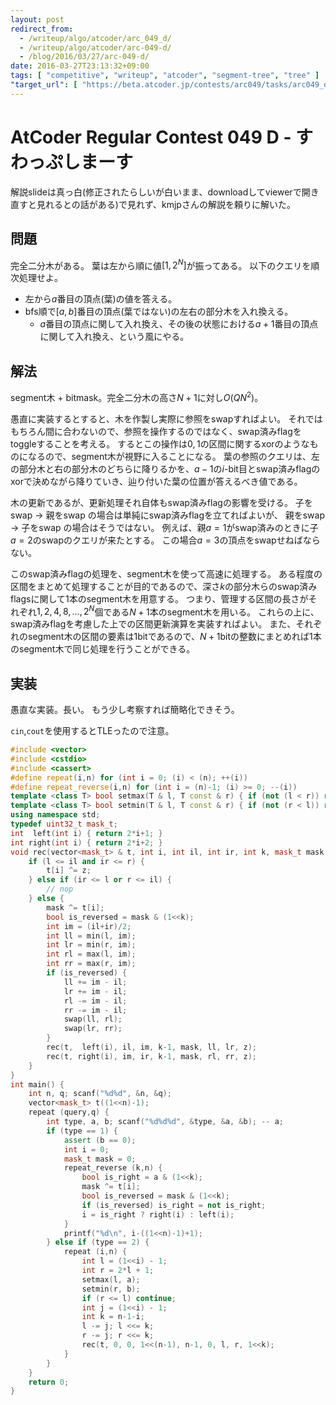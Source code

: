 ```yaml
---
layout: post
redirect_from:
  - /writeup/algo/atcoder/arc_049_d/
  - /writeup/algo/atcoder/arc-049-d/
  - /blog/2016/03/27/arc-049-d/
date: 2016-03-27T23:13:32+09:00
tags: [ "competitive", "writeup", "atcoder", "segment-tree", "tree" ]
"target_url": [ "https://beta.atcoder.jp/contests/arc049/tasks/arc049_d" ]
---
```


# AtCoder Regular Contest 049 D - すわっぷしまーす

解説slideは真っ白(修正されたらしいが白いまま、downloadしてviewerで開き直すと見れるとの話がある)で見れず、kmjpさんの解説を頼りに解いた。

## 問題

完全二分木がある。
葉は左から順に値$[1,2^N]$が振ってある。
以下のクエリを順次処理せよ。

-   左から$a$番目の頂点(葉)の値を答える。
-   bfs順で$[a,b]$番目の頂点(葉ではない)の左右の部分木を入れ換える。
    -   $a$番目の頂点に関して入れ換え、その後の状態における$a+1$番目の頂点に関して入れ換え、という風にやる。

## 解法

segment木 + bitmask。完全二分木の高さ$N+1$に対し$O(QN^2)$。

愚直に実装するとすると、木を作製し実際に参照をswapすればよい。
それではもちろん間に合わないので、参照を操作するのではなく、swap済みflagをtoggleすることを考える。
するとこの操作は$0,1$の区間に関するxorのようなものになるので、segment木が視野に入ることになる。
葉の参照のクエリは、左の部分木と右の部分木のどちらに降りるかを、$a-1$の$i$-bit目とswap済みflagのxorで決めながら降りていき、辿り付いた葉の位置が答えるべき値である。

木の更新であるが、更新処理それ自体もswap済みflagの影響を受ける。
子をswap $\to$ 親をswap の場合は単純にswap済みflagを立てればよいが、
親をswap $\to$ 子をswap の場合はそうではない。
例えば、親$a = 1$がswap済みのときに子$a = 2$のswapのクエリが来たとする。
この場合$a = 3$の頂点をswapせねばならない。

このswap済みflagの処理を、segment木を使って高速に処理する。
ある程度の区間をまとめて処理することが目的であるので、深さ$k$の部分木らのswap済みflagsに関して$1$本のsegment木を用意する。
つまり、管理する区間の長さがそれぞれ$1, 2, 4, 8, \dots, 2^N$個である$N+1$本のsegment木を用いる。
これらの上に、swap済みflagを考慮した上での区間更新演算を実装すればよい。
また、それぞれのsegment木の区間の要素は$1$bitであるので、$N+1$bitの整数にまとめれば$1$本のsegment木で同じ処理を行うことができる。

## 実装

愚直な実装。長い。
もう少し考察すれば簡略化できそう。

`cin`,`cout`を使用するとTLEったので注意。

``` c++
#include <vector>
#include <cstdio>
#include <cassert>
#define repeat(i,n) for (int i = 0; (i) < (n); ++(i))
#define repeat_reverse(i,n) for (int i = (n)-1; (i) >= 0; --(i))
template <class T> bool setmax(T & l, T const & r) { if (not (l < r)) return false; l = r; return true; }
template <class T> bool setmin(T & l, T const & r) { if (not (r < l)) return false; l = r; return true; }
using namespace std;
typedef uint32_t mask_t;
int  left(int i) { return 2*i+1; }
int right(int i) { return 2*i+2; }
void rec(vector<mask_t> & t, int i, int il, int ir, int k, mask_t mask, int l, int r, mask_t z) {
    if (l <= il and ir <= r) {
        t[i] ^= z;
    } else if (ir <= l or r <= il) {
        // nop
    } else {
        mask ^= t[i];
        bool is_reversed = mask & (1<<k);
        int im = (il+ir)/2;
        int ll = min(l, im);
        int lr = min(r, im);
        int rl = max(l, im);
        int rr = max(r, im);
        if (is_reversed) {
            ll += im - il;
            lr += im - il;
            rl -= im - il;
            rr -= im - il;
            swap(ll, rl);
            swap(lr, rr);
        }
        rec(t,  left(i), il, im, k-1, mask, ll, lr, z);
        rec(t, right(i), im, ir, k-1, mask, rl, rr, z);
    }
}
int main() {
    int n, q; scanf("%d%d", &n, &q);
    vector<mask_t> t((1<<n)-1);
    repeat (query,q) {
        int type, a, b; scanf("%d%d%d", &type, &a, &b); -- a;
        if (type == 1) {
            assert (b == 0);
            int i = 0;
            mask_t mask = 0;
            repeat_reverse (k,n) {
                bool is_right = a & (1<<k);
                mask ^= t[i];
                bool is_reversed = mask & (1<<k);
                if (is_reversed) is_right = not is_right;
                i = is_right ? right(i) : left(i);
            }
            printf("%d\n", i-((1<<n)-1)+1);
        } else if (type == 2) {
            repeat (i,n) {
                int l = (1<<i) - 1;
                int r = 2*l + 1;
                setmax(l, a);
                setmin(r, b);
                if (r <= l) continue;
                int j = (1<<i) - 1;
                int k = n-1-i;
                l -= j; l <<= k;
                r -= j; r <<= k;
                rec(t, 0, 0, 1<<(n-1), n-1, 0, l, r, 1<<k);
            }
        }
    }
    return 0;
}
```
